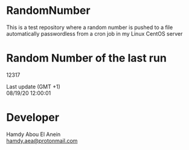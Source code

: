 # RandomNumber    
This is a test repository where a random number is pushed to a file automatically passwordless from a cron job in my Linux CentOS server    
# Random Number of the last run   
12317
      
Last update (GMT +1)    
08/19/20 12:00:01
# Developer    
Hamdy Abou El Anein   
hamdy.aea@protonmail.com

